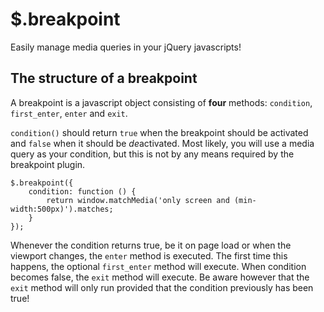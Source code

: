 $.breakpoint
==========

Easily manage media queries in your jQuery javascripts!

The structure of a breakpoint
-----------------------------

A breakpoint is a javascript object consisting of **four** methods: `condition`, `first_enter`, `enter` and `exit`.

`condition()` should return `true` when the breakpoint should be activated and `false` when it should be *de*activated. Most likely, you will use a media query as your condition, but this is not by any means required by the breakpoint plugin.

	$.breakpoint({
		condition: function () {
			return window.matchMedia('only screen and (min-width:500px)').matches;
		}
	});

Whenever the condition returns true, be it on page load or when the viewport changes, the `enter` method is executed. The first time this happens, the optional `first_enter` method will execute. When condition becomes false, the `exit` method will execute. Be aware however that the `exit` method will only run provided that the condition previously has been true!